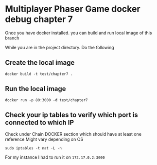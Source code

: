 # Multiplayer Phaser Game docker debug chapter 7

Once you have docker installed. you can build and run local image of this branch

While you are in the project directory. Do the following

## Create the local image

```
docker build -t test/chapter7 .
```

## Run the local image

```
docker run -p 80:3000 -d test/chapter7
```

## Check your ip tables to verify which port is connected to which IP
Check under Chain DOCKER section which should have at least one reference
Might vary depending on OS

```
sudo iptables -t nat -L -n
```

For my instance I had to run it on `172.17.0.2:3000`
